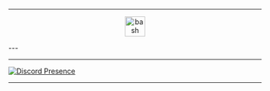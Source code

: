 
---
<p align="center"> <a href="https://www.gnu.org/software/bash/" target="_blank"> <img src"https://cdn.discordapp.com/attachments/1100906765157146654/1164432586156806144/bashdark-1331550886960171470.png?ex=6543315a&is=6530bc5a&hm=c0b2c78baa62784023024827e19b55446b82b14562a3d37cfedaf7bb8b2cc5b5&" alt="bash" width="40" height="40"/> </a> </p>
---

---

[![Discord Presence](https://lanyard.cnrad.dev/api/1006807749914542080)](https://discord.com/users/1006807749914542080)

---